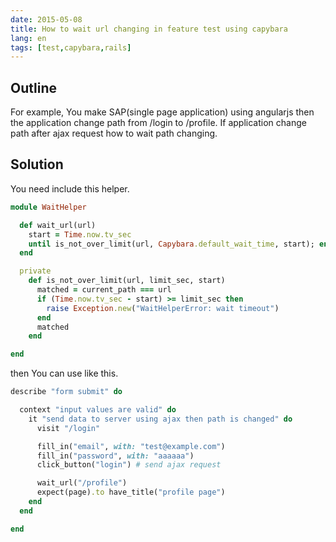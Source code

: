 ```yaml
---
date: 2015-05-08
title: How to wait url changing in feature test using capybara
lang: en
tags: [test,capybara,rails]
---
```


## Outline

For example, You make SAP(single page application) using angularjs then the application change path from /login to /profile. If application change path after ajax request how to wait path changing.

## Solution

You need include this helper.

```ruby
module WaitHelper

  def wait_url(url)
    start = Time.now.tv_sec
    until is_not_over_limit(url, Capybara.default_wait_time, start); end
  end

  private
    def is_not_over_limit(url, limit_sec, start)
      matched = current_path === url
      if (Time.now.tv_sec - start) >= limit_sec then
        raise Exception.new("WaitHelperError: wait timeout")
      end
      matched
    end

end
```

then You can use like this.
```ruby
describe "form submit" do

  context "input values are valid" do
    it "send data to server using ajax then path is changed" do
      visit "/login"      

      fill_in("email", with: "test@example.com")
      fill_in("password", with: "aaaaaa")
      click_button("login") # send ajax request    

      wait_url("/profile")
      expect(page).to have_title("profile page")
    end
  end

end
```
